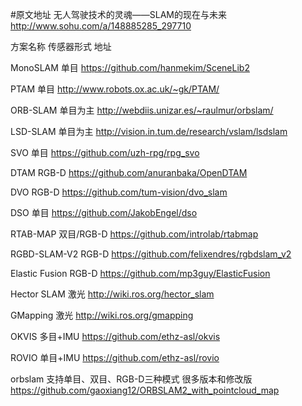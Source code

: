 #原文地址
无人驾驶技术的灵魂——SLAM的现在与未来
http://www.sohu.com/a/148885285_297710

方案名称 传感器形式  地址

MonoSLAM
单目
https://github.com/hanmekim/SceneLib2

PTAM
单目
http://www.robots.ox.ac.uk/~gk/PTAM/

ORB-SLAM
单目为主
http://webdiis.unizar.es/~raulmur/orbslam/

LSD-SLAM
单目为主
http://vision.in.tum.de/research/vslam/lsdslam

SVO
单目
https://github.com/uzh-rpg/rpg_svo

DTAM
RGB-D
https://github.com/anuranbaka/OpenDTAM

DVO
RGB-D
https://github.com/tum-vision/dvo_slam

DSO
单目
https://github.com/JakobEngel/dso

RTAB-MAP
双目/RGB-D
https://github.com/introlab/rtabmap

RGBD-SLAM-V2
RGB-D
https://github.com/felixendres/rgbdslam_v2

Elastic Fusion
RGB-D
https://github.com/mp3guy/ElasticFusion

Hector SLAM
激光
http://wiki.ros.org/hector_slam

GMapping
激光
http://wiki.ros.org/gmapping

OKVIS
多目+IMU
https://github.com/ethz-asl/okvis

ROVIO
单目+IMU
https://github.com/ethz-asl/rovio

orbslam
支持单目、双目、RGB-D三种模式
很多版本和修改版
https://github.com/gaoxiang12/ORBSLAM2_with_pointcloud_map
